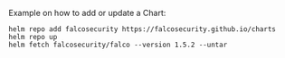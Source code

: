 Example on how to add or update a Chart:

```
helm repo add falcosecurity https://falcosecurity.github.io/charts
helm repo up
helm fetch falcosecurity/falco --version 1.5.2 --untar
```
